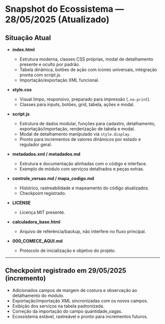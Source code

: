 # Snapshot do Ecossistema — 28/05/2025 (Atualizado)

## Situação Atual

- **index.html**
  - Estrutura moderna, classes CSS próprias, modal de detalhamento presente e oculto por padrão.
  - Tabela dinâmica, botões de ação com ícones universais, integração pronta com script.js.
  - Importação/exportação XML funcional.

- **style.css**
  - Visual limpo, responsivo, preparado para impressão (`.no-print`).
  - Classes para inputs, botões, grid, tabela, ações e modal.

- **script.js**
  - Estrutura de dados modular, funções para cadastro, detalhamento, exportação/importação, renderização de tabela e modal.
  - Modal de detalhamento manipulado via `style.display`.
  - Pronto para incrementos de valores dinâmicos por estado e regulador geral.

- **metadados.xml / metadados.md**
  - Estrutura e documentação alinhadas com o código e interface.
  - Exemplo de módulo com serviços detalhados e peças extras.

- **controle_versao.md / mapa_codigo.md**
  - Histórico, rastreabilidade e mapeamento do código atualizados.
  - Checkpoint registrado.

- **LICENSE**
  - Licença MIT presente.

- **calculadora_base.html**
  - Arquivo de referência/backup, não interfere no fluxo principal.

- **000_COMECE_AQUI.md**
  - Protocolo de inicialização e objetivo do projeto.

---

## Checkpoint registrado em 29/05/2025 (incremento)

- Adicionados campos de margem de costura e observação ao detalhamento do módulo.
- Exportação/importação XML sincronizadas com os novos campos.
- Exibição dos serviços na tabela padronizada.
- Correção da importação do campo quantidade_vagas.
- Ecossistema estável, rastreável e pronto para incrementos futuros.



